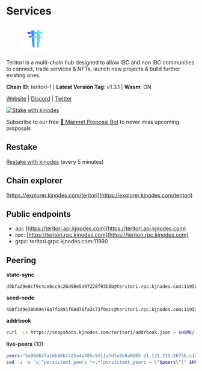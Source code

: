 # Services

<figure><img src="https://raw.githubusercontent.com/kj89/cosmos-images/main/logos/teritori.png" alt=""><figcaption></figcaption></figure>

Teritori is a multi-chain hub designed to allow IBC and non IBC communities  to connect, trade services & NFTs, launch new projects & build further existing ones.

**Chain ID**: teritori-1 | **Latest Version Tag**: v1.3.1 | **Wasm**: ON

[Website](https://teritori.com) | [Discord](https://discord.gg/teritori) | [Twitter](https://twitter.com/TeritoriNetwork)

[![Stake with kjnodes](https://i.ibb.co/cr44Q8j/button-stake-with-kjnodes.png)](https://restake.app/teritori/torivaloper184ln03hkpt75uhrrr26f66kvcqvf4yn4nc2xjm)

Subscribe to our free [🤖 Mainnet Proposal Bot](https://t.me/kjnodes_proposal_bot) to never miss upcoming proposals

## Restake

[Restake with kjnodes](https://restake.app/teritori/torivaloper184ln03hkpt75uhrrr26f66kvcqvf4yn4nc2xjm) (every 5 minutes)
## Chain explorer
[https://explorer.kjnodes.com/teritori](https://explorer.kjnodes.com/teritori)

## Public endpoints

* api: [https://teritori.api.kjnodes.com](https://teritori.api.kjnodes.com)
* rpc: [https://teritori.rpc.kjnodes.com](https://teritori.rpc.kjnodes.com)
* grpc: teritori.grpc.kjnodes.com:11990

## Peering

**state-sync**

```text
d9bfa29e0cf9c4ce0cc9c26d98e5d97228f93b0b@teritori.rpc.kjnodes.com:11956
```

**seed-node**

```text
400f3d9e30b69e78a7fb891f60d76fa3c73f0ecc@teritori.rpc.kjnodes.com:11959
```

**addrbook**
```bash
curl -Ls https://snapshots.kjnodes.com/teritori/addrbook.json > $HOME/.teritorid/config/addrbook.json
```

**live-peers** (10)
```bash
peers="5a98d637a16b16bf425a4a785c9d11a7d1e5b8a0@65.21.131.215:26736,c124ce0b508e8b9ed1c5b6957f362225659b5343@169.155.168.57:26656,d9bfa29e0cf9c4ce0cc9c26d98e5d97228f93b0b@65.109.88.38:11956,1f4e77295379ce0c928502d2b075157a8c8a9e64@51.83.96.150:26642,106490318e51355bc6d72e7941a0080f8b8256b9@185.16.39.14:26656,3bd3a20d7c8a26a20927289a7a6bffecf71de53e@51.81.155.97:10856,97838a0c8a5035398f696dd29f28fe66b20b6a8d@46.4.81.204:44656,78815c81331c114cd508dae3a012f0d3e5e2b966@185.119.118.117:3000,89757803f40da51678451735445ad40d5b15e059@134.65.192.221:26656,1e08fefb7e8851490d40e804df76d1ac33cb1f0a@38.146.3.175:15956"
sed -i -e "s|^persistent_peers *=.*|persistent_peers = \"$peers\"|" $HOME/.teritorid/config/config.toml
```
